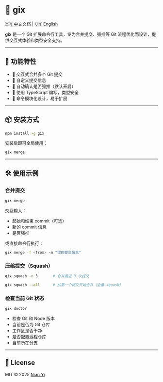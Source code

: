 # 🧰 gix

[🇨🇳 中文文档](./README.zh.md) | [🇺🇸 English](./README.en.md)

**gix** 是一个 Git 扩展命令行工具，专为合并提交、强推等 Git 流程优化而设计，提供交互式体验和类型安全支持。

---

## 🚀 功能特性

- 🔧 交互式合并多个 Git 提交
- 💬 自定义提交信息
- 🚦 自动确认是否强推（默认开启）
- 🧱 使用 TypeScript 编写，类型安全
- 🔌 命令模块化设计，易于扩展

---

## 📦 安装方式

```bash
npm install -g gix
```

安装后即可全局使用：

```bash
gix merge
```

---

## 🛠 使用示例

### 合并提交

```bash
gix merge
```

交互输入：
- 起始和结束 commit（可选）
- 新的 commit 信息
- 是否强推

或直接命令行执行：

```bash
gix merge -f <from> -m "你的提交信息"
```

### 压缩提交（Squash）

```bash
gix squash -n 3       # 合并最近 3 次提交
```

```bash
gix squash --all      # 从第一个提交开始合并（全量 squash）
```

### 检查当前 Git 状态

```bash
gix doctor
```

- 检查 Git 和 Node 版本
- 当前是否为 Git 仓库
- 工作区是否干净
- 是否配置远程仓库
- 当前所在分支

---

## 📄 License

MIT © 2025 [Nian Yi](./LICENSE)